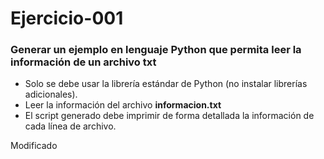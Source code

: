 # Ejercicio-001

### Generar un ejemplo en lenguaje Python que permita leer la información de un archivo txt
* Solo se debe usar la librería estándar de Python (no instalar librerías adicionales).
* Leer la información del archivo **informacion.txt**
* El script generado debe imprimir de forma detallada la información de cada línea de archivo.

Modificado
